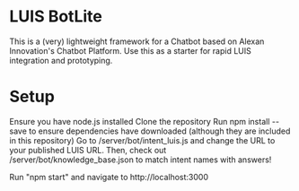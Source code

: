 # LUIS BotLite
This is a (very) lightweight framework for a Chatbot based on Alexan Innovation's Chatbot Platform.
Use this as a starter for rapid LUIS integration and prototyping.

# Setup
Ensure you have node.js installed
Clone the repository
Run npm install --save to ensure dependencies have downloaded (although they are included in this repository)
Go to /server/bot/intent_luis.js and change the URL to your published LUIS URL.
Then, check out /server/bot/knowledge_base.json to match intent names with answers!

Run "npm start" and navigate to http://localhost:3000
